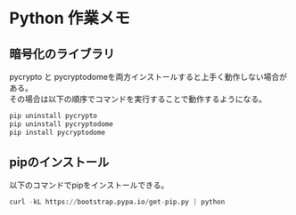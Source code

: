 # Python 作業メモ
## 暗号化のライブラリ

pycrypto と pycryptodomeを両方インストールすると上手く動作しない場合がある。   
その場合は以下の順序でコマンドを実行することで動作するようになる。

```Python
pip uninstall pycrypto
pip uninstall pycryptodome
pip install pycryptodome
```
## pipのインストール

以下のコマンドでpipをインストールできる。   

```Python
curl -kL https://bootstrap.pypa.io/get-pip.py | python
```
